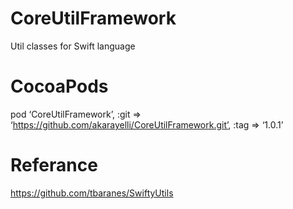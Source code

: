 # CoreUtilFramework
Util classes for Swift language

# CocoaPods
pod ‘CoreUtilFramework’, :git => ‘https://github.com/akarayelli/CoreUtilFramework.git’, :tag => ‘1.0.1’

# Referance
https://github.com/tbaranes/SwiftyUtils

